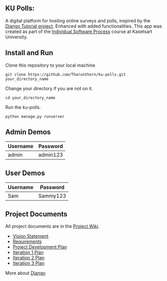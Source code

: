 
## KU Polls:

A digital platform for hosting online surveys and polls, inspired by the [Django Tutorial project](https://docs.djangoproject.com/en/4.1/intro/tutorial01/). Enhanced with added functionalities.
This app was created as part of the [Individual Software Process](
https://cpske.github.io/ISP) course at Kasetsart University.

## Install and Run

Clone this repository to your local machine.

```
git clone https://github.com/Tharunthorn/ku-polls.git your_directory_name
```

Change your directory if you are not on it.

```
cd your_directory_name
```

Run the ku-polls.

```
python manage.py runserver
```

## Admin Demos

| Username  | Password        |
|-----------|-----------------|
|   admin  |   admin123    |

## User Demos

| Username  | Password        |
|-----------|-----------------|
|   Sam  | Sammy123 |

## Project Documents

All project documents are in the [Project Wiki](../../wiki/Home).

- [Vision Statement](../../wiki/Vision%20Statement)
- [Requirements](../../wiki/Requirements)
- [Project Development Plan](../../wiki/Project-Development-Plan)
- [Iteration 1 Plan](../../wiki/Iteration-1-Plan)
- [Iteration 2 Plan](../../wiki/Iteration-2-Plan)
- [Iteration 3 Plan](../../wiki/Iteration-3-Plan)
  
More about [Django](https://www.w3schools.com/django/)
